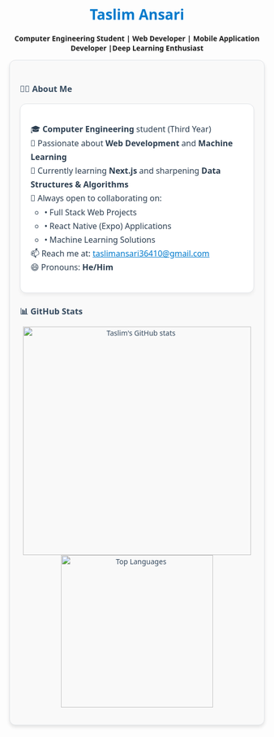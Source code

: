 <!-- README.md -->

<!-- Profile README -->

<div align="center" style="font-family:Segoe UI, sans-serif;">

<h1> <span style="color:#007acc;">Taslim Ansari</span></h1>

<p><strong>Computer Engineering Student | Web Developer | Mobile Application Developer |Deep Learning Enthusiast</strong></p>

</div>

<div style="background:#f9f9f9; border:1px solid #e1e4e8; border-radius:12px; padding:20px; max-width:800px; margin:auto; box-shadow:0 4px 6px rgba(0,0,0,0.1); font-family:Segoe UI, sans-serif; line-height:1.6; color:#34495e;">

### 👨‍💻 About Me<!-- About Me Section -->
<div style="background-color:#ffffff; border:1px solid #e1e4e8; border-radius:12px; padding:20px; max-width:800px; margin:auto; box-shadow:0 4px 6px rgba(0,0,0,0.05); font-family:'Segoe UI', sans-serif; line-height:1.7; font-size:16px; color:#2c3e50;">


  <ul style="list-style-type: none; padding-left: 0;">
    <li>🎓 <strong>Computer Engineering</strong> student (Third Year)</li>
    <li>👀 Passionate about <strong>Web Development</strong> and <strong>Machine Learning</strong></li>
    <li>🌱 Currently learning <strong>Next.js</strong> and sharpening <strong>Data Structures & Algorithms</strong></li>
    <li>🤝 Always open to collaborating on:
      <ul>
        <li>• Full Stack Web Projects</li>
        <li>• React Native (Expo) Applications</li>
        <li>• Machine Learning Solutions</li>
      </ul>
    </li>
    <li>📫 Reach me at: <a href="mailto:taslimansari36410@gmail.com" style="color:#007acc;">taslimansari36410@gmail.com</a></li>
    <li>😄 Pronouns: <strong>He/Him</strong></li>
  </ul>

</div>

### 📊 GitHub Stats

<p align="center">
  <img src="https://github-readme-stats.vercel.app/api?username=taslim121&show_icons=true&theme=default" alt="Taslim's GitHub stats" width="450"/>
  <img src="https://github-readme-stats.vercel.app/api/top-langs/?username=taslim121&layout=compact&theme=default" alt="Top Languages" width="300"/>
</p>

</div>

<!---
taslim121/taslim121 is a ✨ special ✨ repository because its `README.md` (this file) appears on your GitHub profile.
--->
